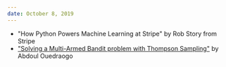 ```yaml
---
date: October 8, 2019
---
```

 * "How Python Powers Machine Learning at Stripe" by Rob Story from Stripe
 * ["Solving a Multi-Armed Bandit problem with Thompson Sampling"](https://github.com/pydatapdx/meetups/blob/master/2019-10-08/Thompson-Sampling-%26-Multi-armed-bandit.ipynb) by Abdoul Ouedraogo